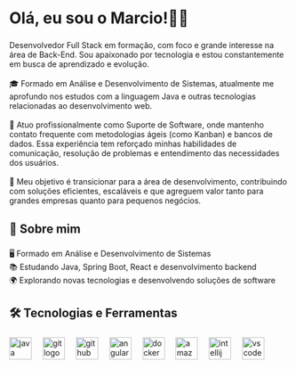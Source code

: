 <h1 align="left">Olá, eu sou o Marcio!👨‍💻</h1>

###

<p align="left">Desenvolvedor Full Stack em formação, com foco e grande interesse na área de Back-End. Sou apaixonado por tecnologia e estou constantemente em busca de aprendizado e evolução.<br><br>🎓 Formado em Análise e Desenvolvimento de Sistemas, atualmente me aprofundo nos estudos com a linguagem Java e outras tecnologias relacionadas ao desenvolvimento web.<br><br>💼 Atuo profissionalmente como Suporte de Software, onde mantenho contato frequente com metodologias ágeis (como Kanban) e bancos de dados. Essa experiência tem reforçado minhas habilidades de comunicação, resolução de problemas e entendimento das necessidades dos usuários.<br><br>🚀 Meu objetivo é transicionar para a área de desenvolvimento, contribuindo com soluções eficientes, escaláveis e que agreguem valor tanto para grandes empresas quanto para pequenos negócios.</p>

###

<h2 align="left">🔎 Sobre mim</h2>

###

<p align="left">🖥️  Formado em Análise e Desenvolvimento de Sistemas<br>📚 Estudando Java, Spring Boot, React e desenvolvimento backend<br>🌍 Explorando novas tecnologias e desenvolvendo soluções de software</p>

###

<h2 align="left">🛠 Tecnologias e Ferramentas</h2>

###

<div align="left">
  <img src="https://cdn.jsdelivr.net/gh/devicons/devicon/icons/java/java-original.svg" height="40" alt="java logo"  />
  <img width="12" />
  <img src="https://cdn.jsdelivr.net/gh/devicons/devicon/icons/git/git-original.svg" height="40" alt="git logo"  />
  <img width="12" />
  <img src="https://cdn.jsdelivr.net/gh/devicons/devicon/icons/github/github-original.svg" height="40" alt="github logo"  />
  <img width="12" />
  <img src="https://cdn.jsdelivr.net/gh/devicons/devicon/icons/angularjs/angularjs-original.svg" height="40" alt="angularjs logo"  />
  <img width="12" />
  <img src="https://cdn.jsdelivr.net/gh/devicons/devicon/icons/docker/docker-original.svg" height="40" alt="docker logo"  />
  <img width="12" />
  <img src="https://cdn.jsdelivr.net/gh/devicons/devicon/icons/amazonwebservices/amazonwebservices-line-wordmark.svg" height="40" alt="amazonwebservices logo"  />
  <img width="12" />
  <img src="https://cdn.jsdelivr.net/gh/devicons/devicon/icons/intellij/intellij-original.svg" height="40" alt="intellij logo"  />
  <img width="12" />
  <img src="https://cdn.jsdelivr.net/gh/devicons/devicon/icons/vscode/vscode-original.svg" height="40" alt="vscode logo"  />
</div>

###
